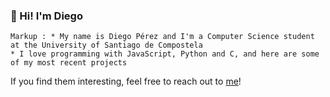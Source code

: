 ### 👋 Hi! I'm Diego
	Markup : * My name is Diego Pérez and I'm a Computer Science student at the University of Santiago de Compostela
	* I love programming with JavaScript, Python and C, and here are some of my most recent projects
If you find them interesting, feel free to reach out to [me](linkedin.com/in/diego-perez-alvarez)!
